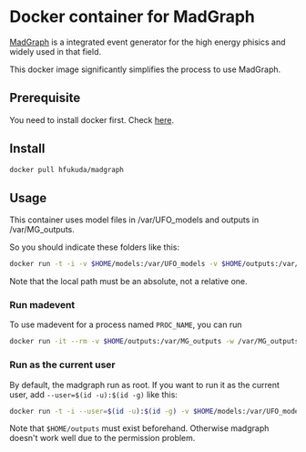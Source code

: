 # Docker container for MadGraph

[MadGraph](https://launchpad.net/mg5amcnlo) is a integrated event generator for the high energy phisics and
widely used in that field.

This docker image significantly simplifies the process to use MadGraph.

## Prerequisite

You need to install docker first. Check [here](https://docs.docker.com/install/).

## Install

```bash
docker pull hfukuda/madgraph
```

## Usage

This container uses model files in /var/UFO\_models and outputs in /var/MG\_outputs.

So you should indicate these folders like this:

```bash
docker run -t -i -v $HOME/models:/var/UFO_models -v $HOME/outputs:/var/MG_outputs hfukuda/madgraph
```

Note that the local path must be an absolute, not a relative one.

### Run madevent

To use madevent for a process named `PROC_NAME`, you can run

```bash
docker run -it --rm -v $HOME/outputs:/var/MG_outputs -w /var/MG_outputs/PROC_NAME hfukuda/madgraph bin/madevent
```

### Run as the current user

By default, the madgraph run as root. If you want to run it as the current user, add `--user=$(id -u):$(id -g)` like this:

```bash
docker run -t -i --user=$(id -u):$(id -g) -v $HOME/models:/var/UFO_models -v $HOME/outputs:/var/MG_outputs hfukuda/madgraph
```

Note that `$HOME/outputs` must exist beforehand. Otherwise madgraph doesn't work well due to the permission problem.
